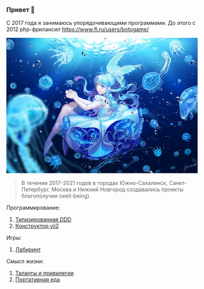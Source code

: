 ### Привет 👋

С 2017 года я занимаюсь упорядочивающими программами. До этого с 2012 php-фрилансил https://www.fl.ru/users/botogame/

![](./f2f569fa03ec3c440b85b28c1a9bfb99d52ef044r1-1920-1356v2_uhq.jpg)

> В течении 2017-2021 годов в городах Южно-Сахалинск, Санкт-Петербург, Москва и Нижний Новгород создавались проекты благополучия (well-being).

Программирование:
1. <a href="https://github.com/dominic-of-russia/code.well-being">Типизированная DDD</a>
2. <a href="https://github.com/dominic-of-russia/yii2.well-being">Конструктор yii2</a>

Игры:
1. <a href="https://github.com/dominic-of-russia/game.well-being">Лабиринт</a>

Смысл жизни:
1. <a href="https://github.com/dominic-of-russia/cradle.well-being">Таланты и привилегии</a>
2. <a href="https://github.com/requirement.well-being">Портативная еда</a>
